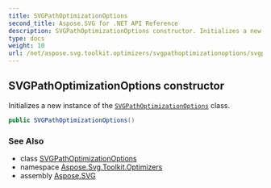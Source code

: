```yaml
---
title: SVGPathOptimizationOptions
second_title: Aspose.SVG for .NET API Reference
description: SVGPathOptimizationOptions constructor. Initializes a new instance of the SVGPathOptimizationOptions class
type: docs
weight: 10
url: /net/aspose.svg.toolkit.optimizers/svgpathoptimizationoptions/svgpathoptimizationoptions/
---
```

## SVGPathOptimizationOptions constructor

Initializes a new instance of the [`SVGPathOptimizationOptions`](../) class.

```csharp
public SVGPathOptimizationOptions()
```

### See Also

* class [SVGPathOptimizationOptions](../)
* namespace [Aspose.Svg.Toolkit.Optimizers](../../svgpathoptimizationoptions/)
* assembly [Aspose.SVG](../../../)
